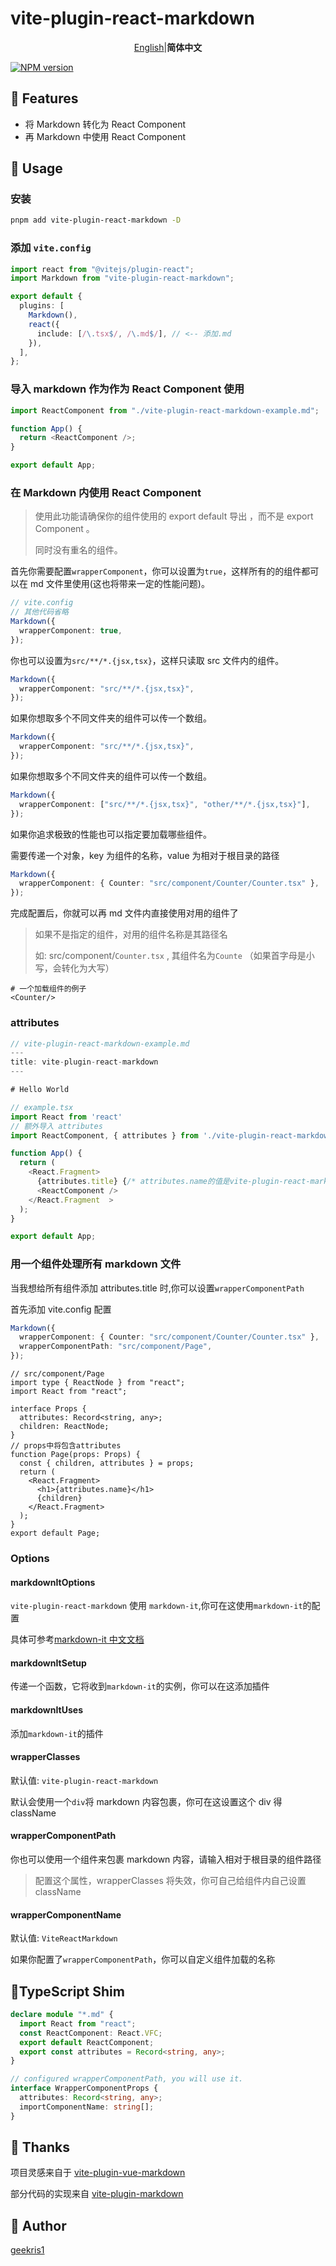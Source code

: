 # vite-plugin-react-markdown

<p align='center'>
<a href="https://github.com/geekris1/vite-plugin-react-markdown/blob/master/README.md">English</a>|<b>简体中文</b>    
<!-- Contributors: Thanks for getting interested, however we DON'T accept new transitions to the README, thanks. -->
</p>

[![NPM version](https://img.shields.io/npm/v/vite-plugin-react-markdown?color=00FFFF)](https://www.npmjs.com/package/vite-plugin-react-markdown)

## 🚀 Features

- 将 Markdown 转化为 React Component
- 再 Markdown 中使用 React Component

## 🔧 Usage

### 安装

```bash
pnpm add vite-plugin-react-markdown -D
```

### 添加 `vite.config`

```ts
import react from "@vitejs/plugin-react";
import Markdown from "vite-plugin-react-markdown";

export default {
  plugins: [
    Markdown(),
    react({
      include: [/\.tsx$/, /\.md$/], // <-- 添加.md
    }),
  ],
};
```

### 导入 markdown 作为作为 React Component 使用

```js
import ReactComponent from "./vite-plugin-react-markdown-example.md";

function App() {
  return <ReactComponent />;
}

export default App;
```

### 在 Markdown 内使用 React Component

> 使用此功能请确保你的组件使用的 export default 导出 ，而不是 export Component 。
>
> 同时没有重名的组件。

首先你需要配置`wrapperComponent`，你可以设置为`true`，这样所有的的组件都可以在 md 文件里使用(这也将带来一定的性能问题)。

```ts
// vite.config
// 其他代码省略
Markdown({
  wrapperComponent: true,
});
```

你也可以设置为`src/**/*.{jsx,tsx}`，这样只读取 src 文件内的组件。

```ts
Markdown({
  wrapperComponent: "src/**/*.{jsx,tsx}",
});
```

如果你想取多个不同文件夹的组件可以传一个数组。

```ts
Markdown({
  wrapperComponent: "src/**/*.{jsx,tsx}",
});
```

如果你想取多个不同文件夹的组件可以传一个数组。

```ts
Markdown({
  wrapperComponent: ["src/**/*.{jsx,tsx}", "other/**/*.{jsx,tsx}"],
});
```

如果你追求极致的性能也可以指定要加载哪些组件。

需要传递一个对象，key 为组件的名称，value 为相对于根目录的路径

```ts
Markdown({
  wrapperComponent: { Counter: "src/component/Counter/Counter.tsx" },
});
```

完成配置后，你就可以再 md 文件内直接使用对用的组件了

> 如果不是指定的组件，对用的组件名称是其路径名
>
> 如: src/component/`Counter.tsx` , 其组件名为`Counte` （如果首字母是小写，会转化为大写）

```react
# 一个加载组件的例子
<Counter/>
```

### attributes

```ts
// vite-plugin-react-markdown-example.md
---
title: vite-plugin-react-markdown
---

# Hello World

// example.tsx
import React from 'react'
// 额外导入 attributes
import ReactComponent, { attributes } from './vite-plugin-react-markdown-example.md';

function App() {
  return (
    <React.Fragment>
      {attributes.title} {/* attributes.name的值是vite-plugin-react-markdown */}
      <ReactComponent />
    </React.Fragment  >
  );
}

export default App;


```

### 用一个组件处理所有 markdown 文件

当我想给所有组件添加 attributes.title 时,你可以设置`wrapperComponentPath`

首先添加 vite.config 配置

```ts
Markdown({
  wrapperComponent: { Counter: "src/component/Counter/Counter.tsx" },
  wrapperComponentPath: "src/component/Page",
});
```

```tsx
// src/component/Page
import type { ReactNode } from "react";
import React from "react";

interface Props {
  attributes: Record<string, any>;
  children: ReactNode;
}
// props中将包含attributes
function Page(props: Props) {
  const { children, attributes } = props;
  return (
    <React.Fragment>
      <h1>{attributes.name}</h1>
      {children}
    </React.Fragment>
  );
}
export default Page;
```

### Options

#### markdownItOptions

`vite-plugin-react-markdown` 使用 `markdown-it`,你可在这使用`markdown-it`的配置

具体可参考[markdown-it 中文文档](https://markdown-it.docschina.org/#%E7%94%A8%E6%B3%95%E7%A4%BA%E4%BE%8B)

#### markdownItSetup

传递一个函数，它将收到`markdown-it`的实例，你可以在这添加插件

#### markdownItUses

添加`markdown-it`的插件

#### wrapperClasses

默认值: `vite-plugin-react-markdown`

默认会使用一个`div`将 markdown 内容包裹，你可在这设置这个 div 得 className

#### wrapperComponentPath

你也可以使用一个组件来包裹 markdown 内容，请输入相对于根目录的组件路径

> 配置这个属性，wrapperClasses 将失效，你可自己给组件内自己设置 className

#### wrapperComponentName

默认值: `ViteReactMarkdown`

如果你配置了`wrapperComponentPath`，你可以自定义组件加载的名称

## 📖TypeScript Shim

```ts
declare module "*.md" {
  import React from "react";
  const ReactComponent: React.VFC;
  export default ReactComponent;
  export const attributes = Record<string, any>;
}

// configured wrapperComponentPath, you will use it.
interface WrapperComponentProps {
  attributes: Record<string, any>;
  importComponentName: string[];
}
```

## 🌸 Thanks

项目灵感来自于 [vite-plugin-vue-markdown](https://github.com/mdit-vue/vite-plugin-vue-markdown)

部分代码的实现来自 [vite-plugin-markdown](https://github.com/hmsk/vite-plugin-markdown)

## 🐼 Author

[geekris1](https://github.com/geekris1)
